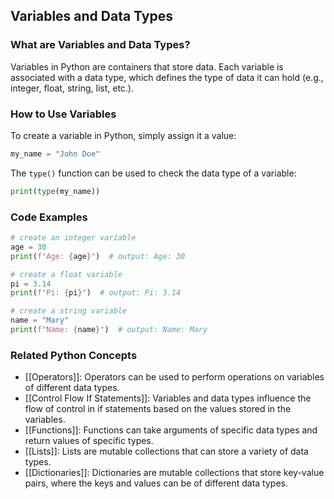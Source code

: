 ## Variables and Data Types

### What are Variables and Data Types?
Variables in Python are containers that store data. Each variable is associated with a data type, which defines the type of data it can hold (e.g., integer, float, string, list, etc.).

### How to Use Variables
To create a variable in Python, simply assign it a value:

```python
my_name = "John Doe"
```

The `type()` function can be used to check the data type of a variable:

```python
print(type(my_name))
```

### Code Examples
```python
# create an integer variable
age = 30
print(f"Age: {age}")  # output: Age: 30

# create a float variable
pi = 3.14
print(f"Pi: {pi}")  # output: Pi: 3.14

# create a string variable
name = "Mary"
print(f"Name: {name}")  # output: Name: Mary
```

### Related Python Concepts

- [[Operators]]: Operators can be used to perform operations on variables of different data types.
- [[Control Flow If Statements]]: Variables and data types influence the flow of control in if statements based on the values stored in the variables.
- [[Functions]]: Functions can take arguments of specific data types and return values of specific types.
- [[Lists]]: Lists are mutable collections that can store a variety of data types.
- [[Dictionaries]]: Dictionaries are mutable collections that store key-value pairs, where the keys and values can be of different data types.